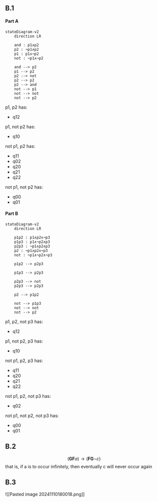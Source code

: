 ## B.1
#### Part A
```mermaid
stateDiagram-v2
	direction LR
	
	and : p1∧p2
	p2 : ¬p1∧p2
	p1 : p1∧¬p2
	not : ¬p1∧¬p2

	and --> p2
	p1 --> p2
	p2 --> not
	p2 --> p2
	p2 --> and
	not --> p1
	not --> not
	not --> p2
```

p1, p2 has:
- q12

p1, not p2 has:
- q10

not p1, p2 has:
- q11
- q02
- q20
- q21
- q22

not p1, not p2 has:
- q00
- q01

#### Part B
```mermaid
stateDiagram-v2
	direction LR

	p1p2 : p1∧p2∧¬p3
	p1p3 : p1∧¬p2∧p3
	p2p3 : ¬p1∧p2∧p3
	p2 : ¬p1∧p2∧¬p3
	not : ¬p1∧¬p2∧¬p3

	p1p2 --> p2p3
	
	p1p3 --> p2p3
	
	p2p3 --> not
	p2p3 --> p2p3

	p2 --> p1p2

	not --> p1p3
	not --> not
	not --> p2
```

p1, p2, not p3 has:
- q12

p1, not p2, p3 has:
- q10

not p1, p2, p3 has:
- q11
- q20
- q21
- q22

not p1, p2, not p3 has:
- q02

not p1, not p2, not p3 has:
- q00
- q01

## B.2
$$(\textbf{GF}a) \rightarrow (\textbf{FG}\neg c)$$
that is, if a is to occur infinitely, then eventually c will never occur again

## B.3
![[Pasted image 20241110180018.png]]